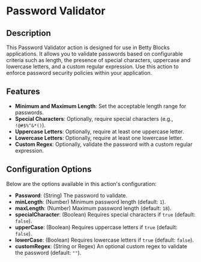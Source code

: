 # Password Validator

## Description

This Password Validator action is designed for use in Betty Blocks applications. It allows you to validate passwords based on configurable criteria such as length, the presence of special characters, uppercase and lowercase letters, and a custom regular expression. Use this action to enforce password security policies within your application.

## Features

- **Minimum and Maximum Length**: Set the acceptable length range for passwords.
- **Special Characters**: Optionally, require special characters (e.g., `!@#$%^&*()`).
- **Uppercase Letters**: Optionally, require at least one uppercase letter.
- **Lowercase Letters**: Optionally, require at least one lowercase letter.
- **Custom Regex**: Optionally, validate the password with a custom regular expression.


## Configuration Options

Below are the options available in this action's configuration:

- **Password**: (String) The password to validate.
- **minLength**: (Number) Minimum password length (default: `1`).
- **maxLength**: (Number) Maximum password length (default: `18`).
- **specialCharacter**: (Boolean) Requires special characters if `true` (default: `false`).
- **upperCase**: (Boolean) Requires uppercase letters if `true` (default: `false`).
- **lowerCase**: (Boolean) Requires lowercase letters if `true` (default: `false`).
- **customRegex**: (String or Regex) An optional custom regex to validate the password (default: `""`).


